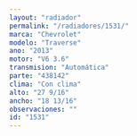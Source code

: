 ```yaml
---
layout: "radiador"
permalink: "/radiadores/1531/"
marca: "Chevrolet"
modelo: "Traverse"
ano: "2013"
motor: "V6 3.6"
transmision: "Automática"
parte: "438142"
clima: "Con clima"
alto: "27 9/16"
ancho: "18 13/16"
observaciones: ""
id: "1531"
---
```



